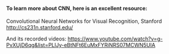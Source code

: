 #### To learn more about CNN, here is an excellent resource:

Convolutional Neural Networks for Visual Recognition, Stanford
http://cs231n.stanford.edu/

And its recorded videos:
https://www.youtube.com/watch?v=g-PvXUjD6qg&list=PLlJy-eBtNFt6EuMxFYRiNRS07MCWN5UIA